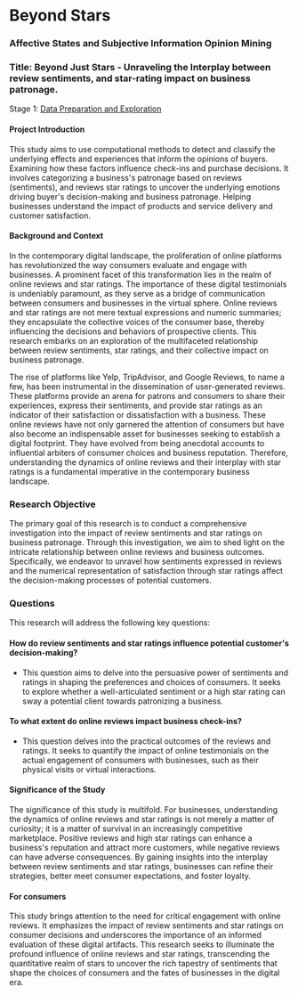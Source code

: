 # Beyond Stars
### Affective States and Subjective Information Opinion Mining 

### Title: Beyond Just Stars - Unraveling the Interplay between review sentiments, and star-rating impact on business patronage.
Stage 1: <a href="https://github.com/RaphRivers/portfolio/blob/dfdcbc1b124a6255d4b10bf5965ef8f4e209a7af/.ipynb_checkpoints/Data%20Exploration%2C%20Collection%20and%20Preparation-checkpoint.ipynb"> Data Preparation and Exploration </a>

#### Project Introduction
This study aims to use computational methods to detect and classify the underlying effects and experiences that inform the opinions of buyers. Examining how these factors influence check-ins and purchase decisions. It involves categorizing a business's patronage based on reviews (sentiments), and reviews star ratings to uncover the underlying emotions driving buyer's decision-making and business patronage. Helping businesses understand the impact of products and service delivery and customer satisfaction.

#### Background and Context
In the contemporary digital landscape, the proliferation of online platforms has revolutionized the way consumers evaluate and engage with businesses. A prominent facet of this transformation lies in the realm of online reviews and star ratings. The importance of these digital testimonials is undeniably paramount, as they serve as a bridge of communication between consumers and businesses in the virtual sphere. Online reviews and star ratings are not mere textual expressions and numeric summaries; they encapsulate the collective voices of the consumer base, thereby influencing the decisions and behaviors of prospective clients. This research embarks on an exploration of the multifaceted relationship between review sentiments, star ratings, and their collective impact on business patronage.

The rise of platforms like Yelp, TripAdvisor, and Google Reviews, to name a few, has been instrumental in the dissemination of user-generated reviews. These platforms provide an arena for patrons and consumers to share their experiences, express their sentiments, and provide star ratings as an indicator of their satisfaction or dissatisfaction with a business. These online reviews have not only garnered the attention of consumers but have also become an indispensable asset for businesses seeking to establish a digital footprint. They have evolved from being anecdotal accounts to influential arbiters of consumer choices and business reputation. Therefore, understanding the dynamics of online reviews and their interplay with star ratings is a fundamental imperative in the contemporary business landscape.

### Research Objective
The primary goal of this research is to conduct a comprehensive investigation into the impact of review sentiments and star ratings on business patronage. Through this investigation, we aim to shed light on the intricate relationship between online reviews and business outcomes. Specifically, we endeavor to unravel how sentiments expressed in reviews and the numerical representation of satisfaction through star ratings affect the decision-making processes of potential customers.

### Questions
This research will address the following key questions:

#### How do review sentiments and star ratings influence potential customer's decision-making? 
- This question aims to delve into the persuasive power of sentiments and ratings in shaping the preferences and choices of consumers. It seeks to explore whether a well-articulated sentiment or a high star rating can sway a potential client towards patronizing a business.

#### To what extent do online reviews impact business check-ins? 
- This question delves into the practical outcomes of the reviews and ratings. It seeks to quantify the impact of online testimonials on the actual engagement of consumers with businesses, such as their physical visits or virtual interactions.

#### Significance of the Study
The significance of this study is multifold. For businesses, understanding the dynamics of online reviews and star ratings is not merely a matter of curiosity; it is a matter of survival in an increasingly competitive marketplace. Positive reviews and high star ratings can enhance a business's reputation and attract more customers, while negative reviews can have adverse consequences. By gaining insights into the interplay between review sentiments and star ratings, businesses can refine their strategies, better meet consumer expectations, and foster loyalty.

#### For consumers
This study brings attention to the need for critical engagement with online reviews. It emphasizes the impact of review sentiments and star ratings on consumer decisions and underscores the importance of an informed evaluation of these digital artifacts. This research seeks to illuminate the profound influence of online reviews and star ratings, transcending the quantitative realm of stars to uncover the rich tapestry of sentiments that shape the choices of consumers and the fates of businesses in the digital era.
